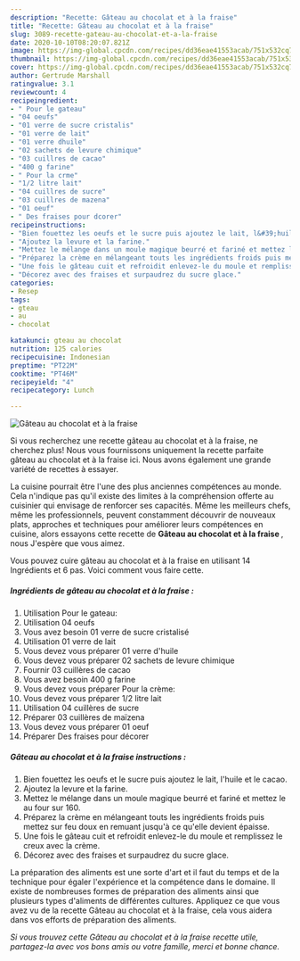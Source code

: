 ```yaml
---
description: "Recette: Gâteau au chocolat et à la fraise"
title: "Recette: Gâteau au chocolat et à la fraise"
slug: 3089-recette-gateau-au-chocolat-et-a-la-fraise
date: 2020-10-10T08:20:07.821Z
image: https://img-global.cpcdn.com/recipes/dd36eae41553acab/751x532cq70/gateau-au-chocolat-et-a-la-fraise-photo-principale-de-la-recette.jpg
thumbnail: https://img-global.cpcdn.com/recipes/dd36eae41553acab/751x532cq70/gateau-au-chocolat-et-a-la-fraise-photo-principale-de-la-recette.jpg
cover: https://img-global.cpcdn.com/recipes/dd36eae41553acab/751x532cq70/gateau-au-chocolat-et-a-la-fraise-photo-principale-de-la-recette.jpg
author: Gertrude Marshall
ratingvalue: 3.1
reviewcount: 4
recipeingredient:
- " Pour le gateau"
- "04 oeufs"
- "01 verre de sucre cristalis"
- "01 verre de lait"
- "01 verre dhuile"
- "02 sachets de levure chimique"
- "03 cuillres de cacao"
- "400 g farine"
- " Pour la crme"
- "1/2 litre lait"
- "04 cuillres de sucre"
- "03 cuillres de mazena"
- "01 oeuf"
- " Des fraises pour dcorer"
recipeinstructions:
- "Bien fouettez les oeufs et le sucre puis ajoutez le lait, l&#39;huile et le cacao."
- "Ajoutez la levure et la farine."
- "Mettez le mélange dans un moule magique beurré et fariné et mettez le au four sur 160."
- "Préparez la crème en mélangeant touts les ingrédients froids puis mettez sur feu doux en remuant jusqu&#39;à ce qu&#39;elle devient épaisse."
- "Une fois le gâteau cuit et refroidit enlevez-le du moule et remplissez le creux avec la crème."
- "Décorez avec des fraises et surpaudrez du sucre glace."
categories:
- Resep
tags:
- gteau
- au
- chocolat

katakunci: gteau au chocolat 
nutrition: 125 calories
recipecuisine: Indonesian
preptime: "PT22M"
cooktime: "PT46M"
recipeyield: "4"
recipecategory: Lunch

---
```



![Gâteau au chocolat et à la fraise](https://img-global.cpcdn.com/recipes/dd36eae41553acab/751x532cq70/gateau-au-chocolat-et-a-la-fraise-photo-principale-de-la-recette.jpg)

Si vous recherchez une recette gâteau au chocolat et à la fraise, ne cherchez plus! Nous vous fournissons uniquement la recette parfaite gâteau au chocolat et à la fraise ici. Nous avons également une grande variété de recettes à essayer.

La cuisine pourrait être l'une des plus anciennes compétences au monde. Cela n'indique pas qu'il existe des limites à la compréhension offerte au cuisinier qui envisage de renforcer ses capacités. Même les meilleurs chefs, même les professionnels, peuvent constamment découvrir de nouveaux plats, approches et techniques pour améliorer leurs compétences en cuisine, alors essayons cette recette de <strong> Gâteau au chocolat et à la fraise </strong>, nous J'espère que vous aimez.

<!--inarticleads1-->

Vous pouvez cuire gâteau au chocolat et à la fraise en utilisant 14 Ingrédients et 6 pas. Voici comment vous faire cette.

##### Ingrédients de gâteau au chocolat et à la fraise :

1. Utilisation  Pour le gateau:
1. Utilisation 04 oeufs
1. Vous avez besoin 01 verre de sucre cristalisé
1. Utilisation 01 verre de lait
1. Vous devez vous préparer 01 verre d&#39;huile
1. Vous devez vous préparer 02 sachets de levure chimique
1. Fournir 03 cuillères de cacao
1. Vous avez besoin 400 g farine
1. Vous devez vous préparer  Pour la crème:
1. Vous devez vous préparer 1/2 litre lait
1. Utilisation 04 cuillères de sucre
1. Préparer 03 cuillères de maïzena
1. Vous devez vous préparer 01 oeuf
1. Préparer  Des fraises pour décorer




<!--inarticleads2-->

##### Gâteau au chocolat et à la fraise instructions :

1. Bien fouettez les oeufs et le sucre puis ajoutez le lait, l&#39;huile et le cacao.
1. Ajoutez la levure et la farine.
1. Mettez le mélange dans un moule magique beurré et fariné et mettez le au four sur 160.
1. Préparez la crème en mélangeant touts les ingrédients froids puis mettez sur feu doux en remuant jusqu&#39;à ce qu&#39;elle devient épaisse.
1. Une fois le gâteau cuit et refroidit enlevez-le du moule et remplissez le creux avec la crème.
1. Décorez avec des fraises et surpaudrez du sucre glace.




<!--inarticleads1-->

<p>
La préparation des aliments est une sorte d'art et il faut du temps et de la technique pour égaler l'expérience et la compétence dans le domaine. Il existe de nombreuses formes de préparation des aliments ainsi que plusieurs types d'aliments de différentes cultures. Appliquez ce que vous avez vu de la recette Gâteau au chocolat et à la fraise, cela vous aidera dans vos efforts de préparation des aliments.
</p>

<p>
<i>Si vous trouvez cette Gâteau au chocolat et à la fraise recette utile, partagez-la avec vos bons amis ou votre famille, merci et bonne chance.</i>
</p>
